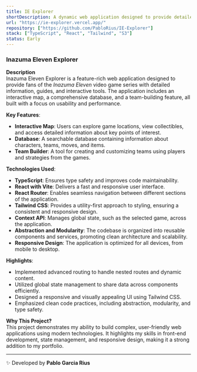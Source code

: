 ```yaml
---
title: IE Explorer
shortDescription: A dynamic web application designed to provide detailed information, guides, and interactive features for the Inazuma Eleven video game series. This project focuses on delivering a seamless user experience with features like an interactive map, a comprehensive database, and a team-building tool.
url: "https://ie-explorer.vercel.app/"
repository: ["https://github.com/PabloRius/IE-Explorer"]
stack: ["TypeScript", "React", "Tailwind", "S3"]
status: Early
---
```


### Inazuma Eleven Explorer

**Description**  
Inazuma Eleven Explorer is a feature-rich web application designed to provide fans of the _Inazuma Eleven_ video game series with detailed information, guides, and interactive tools. The application includes an interactive map, a comprehensive database, and a team-building feature, all built with a focus on usability and performance.

**Key Features**:

- **Interactive Map**: Users can explore game locations, view collectibles, and access detailed information about key points of interest.
- **Database**: A searchable database containing information about characters, teams, moves, and items.
- **Team Builder**: A tool for creating and customizing teams using players and strategies from the games.

**Technologies Used**:

- **TypeScript**: Ensures type safety and improves code maintainability.
- **React with Vite**: Delivers a fast and responsive user interface.
- **React Router**: Enables seamless navigation between different sections of the application.
- **Tailwind CSS**: Provides a utility-first approach to styling, ensuring a consistent and responsive design.
- **Context API**: Manages global state, such as the selected game, across the application.
- **Abstraction and Modularity**: The codebase is organized into reusable components and services, promoting clean architecture and scalability.
- **Responsive Design**: The application is optimized for all devices, from mobile to desktop.

**Highlights**:

- Implemented advanced routing to handle nested routes and dynamic content.
- Utilized global state management to share data across components efficiently.
- Designed a responsive and visually appealing UI using Tailwind CSS.
- Emphasized clean code practices, including abstraction, modularity, and type safety.

**Why This Project?**  
This project demonstrates my ability to build complex, user-friendly web applications using modern technologies. It highlights my skills in front-end development, state management, and responsive design, making it a strong addition to my portfolio.

---

✨ Developed by **Pablo Garcia Rius**
